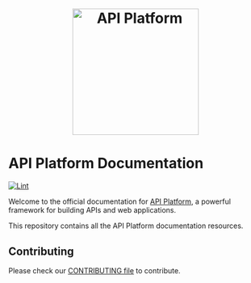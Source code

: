 <h1 align="center"><a href="https://api-platform.com"><img src="https://api-platform.com/images/logos/Logo_Circle%20webby%20text%20blue.png" alt="API Platform" width="250" height="250"></a></h1>

# API Platform Documentation

[![Lint](https://github.com/api-platform/docs/actions/workflows/ci.yml/badge.svg)](https://github.com/api-platform/docs/actions/workflows/ci.yml)

Welcome to the official documentation for [API Platform](https://api-platform.com), a powerful framework for building APIs and web applications.

This repository contains all the API Platform documentation resources.

## Contributing

Please check our [CONTRIBUTING file](/CONTRIBUTING.md) to contribute.

